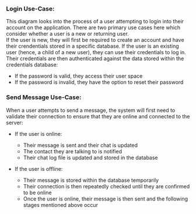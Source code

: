 ### Login Use-Case:
This diagram looks into the process of a user attempting to login into their account on the application. There are two primary use cases here which consider whether a user is a new or returning user.  
If the user is new, they will first be required to create an account and have their crendentials stored in a specific database. If the user is an existing user (hence, a child of a new user), they can use their credentials to log in.
Their credentials are then authenticated against the data stored within the credentials database:
- If the password is valid, they access their user space
- If the password is invalid, they have the option to reset their password

### Send Message Use-Case:
When a user attempts to send a message, the system will first need to validate their connection to ensure that they are online and connected to the server:
- If the user is online:
  - Their message is sent and their chat is updated
  - The contact they are talking to is notified
  - Their chat log file is updated and stored in the database
  
- If the user is offline:
  - Their message is stored within the database temporarily
  - Their connection is then repeatedly checked until they are confirmed to be online
  - Once the user is online, their message is then sent and the following stages mentioned above occur
